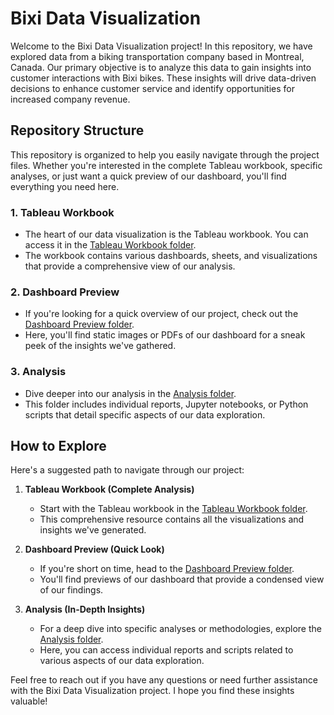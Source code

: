 # Bixi Data Visualization

Welcome to the Bixi Data Visualization project! In this repository, we have explored data from a biking transportation company based in Montreal, Canada. Our primary objective is to analyze this data to gain insights into customer interactions with Bixi bikes. These insights will drive data-driven decisions to enhance customer service and identify opportunities for increased company revenue.

## Repository Structure

This repository is organized to help you easily navigate through the project files. Whether you're interested in the complete Tableau workbook, specific analyses, or just want a quick preview of our dashboard, you'll find everything you need here.

### 1. **Tableau Workbook**
- The heart of our data visualization is the Tableau workbook. You can access it in the [Tableau Workbook folder](https://github.com/sai-gh/bixi-data-visualization/blob/main/Syed_Ishmum_Bixi2.twb).
- The workbook contains various dashboards, sheets, and visualizations that provide a comprehensive view of our analysis.

### 2. **Dashboard Preview**
- If you're looking for a quick overview of our project, check out the [Dashboard Preview folder](https://github.com/sai-gh/bixi-data-visualization/blob/main/Syed_Ishmum_Bixi_dashboard.pdf).
- Here, you'll find static images or PDFs of our dashboard for a sneak peek of the insights we've gathered.

### 3. **Analysis**
- Dive deeper into our analysis in the [Analysis folder](https://github.com/sai-gh/bixi-data-visualization/blob/main/Syed_Ishmum_Bixi_Report_2.pdf).
- This folder includes individual reports, Jupyter notebooks, or Python scripts that detail specific aspects of our data exploration.

## How to Explore

Here's a suggested path to navigate through our project:

1. **Tableau Workbook (Complete Analysis)**
   - Start with the Tableau workbook in the [Tableau Workbook folder](https://github.com/sai-gh/bixi-data-visualization/blob/main/Syed_Ishmum_Bixi2.twb).
   - This comprehensive resource contains all the visualizations and insights we've generated.

2. **Dashboard Preview (Quick Look)**
   - If you're short on time, head to the [Dashboard Preview folder](https://github.com/sai-gh/bixi-data-visualization/blob/main/Syed_Ishmum_Bixi_dashboard.pdf).
   - You'll find previews of our dashboard that provide a condensed view of our findings.

3. **Analysis (In-Depth Insights)**
   - For a deep dive into specific analyses or methodologies, explore the [Analysis folder](https://github.com/sai-gh/bixi-data-visualization/blob/main/Syed_Ishmum_Bixi_Report_2.pdf).
   - Here, you can access individual reports and scripts related to various aspects of our data exploration.

Feel free to reach out if you have any questions or need further assistance with the Bixi Data Visualization project. I hope you find these insights valuable!
